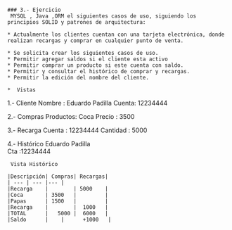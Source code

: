 
```

### 3.- Ejercicio
 MYSQL , Java ,ORM el siguientes casos de uso, siguiendo los principios SOLID y patrones de arquitectura:

* Actualmente los clientes cuentan con una tarjeta electrónica, donde realizan recargas y comprar en cualquier punto de venta.

* Se solicita crear los siguientes casos de uso.
* Permitir agregar saldos si el cliente esta activo
* Permitir comprar un producto si este cuenta con saldo.
* Permitir y consultar el histórico de comprar y recargas.
* Permitir la edición del nombre del cliente.

*  Vistas
```

1.- Cliente
Nombre : Eduardo Padilla
Cuenta: 12234444

2.- Compras
Productos: Coca
Precio : 3500

3.- Recarga
Cuenta : 12234444
Cantidad : 5000

4.- Histórico
   Eduardo Padilla  
   Cta :12234444 

```
 Vista Histórico
 
|Descripción| Compras| Recargas|
| --- | --- |--- |
|Recarga	| 		 | 5000    |
|Coca		| 3500	 |         |
|Papas		| 1500	 |         |
|Recarga	|        |  1000   |
|TOTAL	    |   5000 |  6000   |
|Saldo	    |    |  	+1000   |


